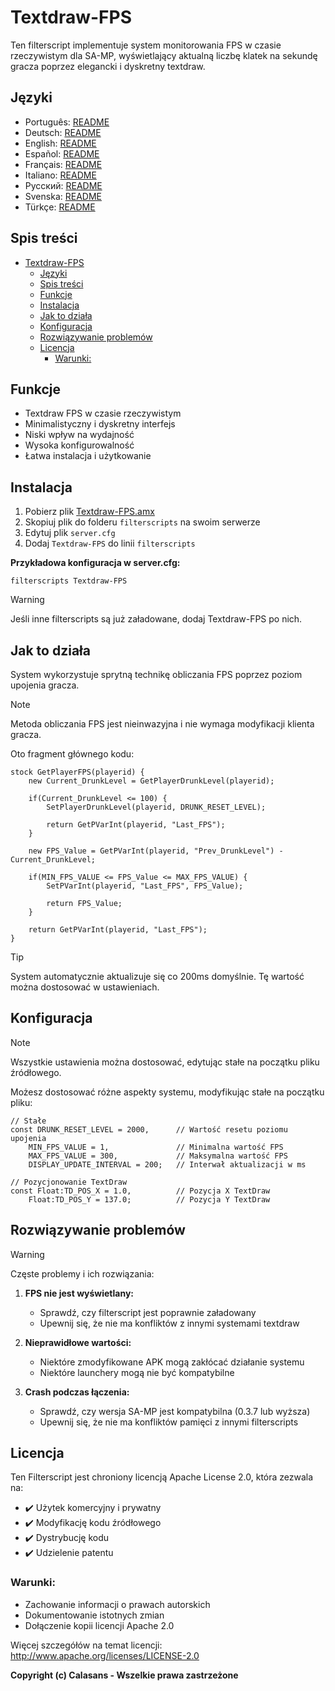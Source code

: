 # Textdraw-FPS

Ten filterscript implementuje system monitorowania FPS w czasie rzeczywistym dla SA-MP, wyświetlający aktualną liczbę klatek na sekundę gracza poprzez elegancki i dyskretny textdraw.

## Języki

- Português: [README](../../)
- Deutsch: [README](../Deutsch/README.md)
- English: [README](../English/README.md)
- Español: [README](../Espanol/README.md)
- Français: [README](../Francais/README.md)
- Italiano: [README](../Italiano/README.md)
- Русский: [README](../Русский/README.md)
- Svenska: [README](../Svenska/README.md)
- Türkçe: [README](../Turkce/README.md)

## Spis treści

- [Textdraw-FPS](#textdraw-fps)
  - [Języki](#języki)
  - [Spis treści](#spis-treści)
  - [Funkcje](#funkcje)
  - [Instalacja](#instalacja)
  - [Jak to działa](#jak-to-działa)
  - [Konfiguracja](#konfiguracja)
  - [Rozwiązywanie problemów](#rozwiązywanie-problemów)
  - [Licencja](#licencja)
    - [Warunki:](#warunki)

## Funkcje

- Textdraw FPS w czasie rzeczywistym
- Minimalistyczny i dyskretny interfejs
- Niski wpływ na wydajność
- Wysoka konfigurowalność
- Łatwa instalacja i użytkowanie

## Instalacja

1. Pobierz plik [Textdraw-FPS.amx](https://github.com/ocalasans/Textdraw-FPS/raw/refs/heads/main/src/Textdraw-FPS.amx)
2. Skopiuj plik do folderu `filterscripts` na swoim serwerze
3. Edytuj plik `server.cfg`
4. Dodaj `Textdraw-FPS` do linii `filterscripts`

**Przykładowa konfiguracja w server.cfg:**
```
filterscripts Textdraw-FPS
```

> [!WARNING]
> Jeśli inne filterscripts są już załadowane, dodaj Textdraw-FPS po nich.

## Jak to działa

System wykorzystuje sprytną technikę obliczania FPS poprzez poziom upojenia gracza.

> [!NOTE]
> Metoda obliczania FPS jest nieinwazyjna i nie wymaga modyfikacji klienta gracza.

Oto fragment głównego kodu:

```pawn
stock GetPlayerFPS(playerid) {
    new Current_DrunkLevel = GetPlayerDrunkLevel(playerid);
    
    if(Current_DrunkLevel <= 100) {
        SetPlayerDrunkLevel(playerid, DRUNK_RESET_LEVEL);

        return GetPVarInt(playerid, "Last_FPS");
    }
    
    new FPS_Value = GetPVarInt(playerid, "Prev_DrunkLevel") - Current_DrunkLevel;
    
    if(MIN_FPS_VALUE <= FPS_Value <= MAX_FPS_VALUE) {
        SetPVarInt(playerid, "Last_FPS", FPS_Value);

        return FPS_Value;
    }
    
    return GetPVarInt(playerid, "Last_FPS");
}
```

> [!TIP]
> System automatycznie aktualizuje się co 200ms domyślnie. Tę wartość można dostosować w ustawieniach.

## Konfiguracja

> [!NOTE]
> Wszystkie ustawienia można dostosować, edytując stałe na początku pliku źródłowego.

Możesz dostosować różne aspekty systemu, modyfikując stałe na początku pliku:

```pawn
// Stałe
const DRUNK_RESET_LEVEL = 2000,      // Wartość resetu poziomu upojenia
    MIN_FPS_VALUE = 1,               // Minimalna wartość FPS
    MAX_FPS_VALUE = 300,             // Maksymalna wartość FPS
    DISPLAY_UPDATE_INTERVAL = 200;   // Interwał aktualizacji w ms

// Pozycjonowanie TextDraw
const Float:TD_POS_X = 1.0,          // Pozycja X TextDraw
    Float:TD_POS_Y = 137.0;          // Pozycja Y TextDraw
```

## Rozwiązywanie problemów

> [!WARNING]
> Częste problemy i ich rozwiązania:

1. **FPS nie jest wyświetlany:**
   - Sprawdź, czy filterscript jest poprawnie załadowany
   - Upewnij się, że nie ma konfliktów z innymi systemami textdraw

2. **Nieprawidłowe wartości:**
   - Niektóre zmodyfikowane APK mogą zakłócać działanie systemu
   - Niektóre launchery mogą nie być kompatybilne

3. **Crash podczas łączenia:**
   - Sprawdź, czy wersja SA-MP jest kompatybilna (0.3.7 lub wyższa)
   - Upewnij się, że nie ma konfliktów pamięci z innymi filterscripts

## Licencja

Ten Filterscript jest chroniony licencją Apache License 2.0, która zezwala na:

- ✔️ Użytek komercyjny i prywatny
- ✔️ Modyfikację kodu źródłowego
- ✔️ Dystrybucję kodu
- ✔️ Udzielenie patentu

### Warunki:

- Zachowanie informacji o prawach autorskich
- Dokumentowanie istotnych zmian
- Dołączenie kopii licencji Apache 2.0

Więcej szczegółów na temat licencji: http://www.apache.org/licenses/LICENSE-2.0

**Copyright (c) Calasans - Wszelkie prawa zastrzeżone**